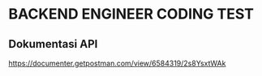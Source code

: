 # BACKEND ENGINEER CODING TEST 
## Dokumentasi API
https://documenter.getpostman.com/view/6584319/2s8YsxtWAk
